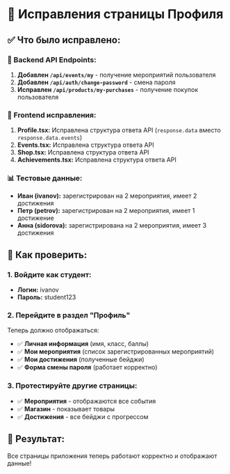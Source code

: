 # 🔧 Исправления страницы Профиля

## ✅ Что было исправлено:

### 🎯 Backend API Endpoints:
1. **Добавлен `/api/events/my`** - получение мероприятий пользователя
2. **Добавлен `/api/auth/change-password`** - смена пароля
3. **Исправлен `/api/products/my-purchases`** - получение покупок пользователя

### 🔧 Frontend исправления:
1. **Profile.tsx:** Исправлена структура ответа API (`response.data` вместо `response.data.events`)
2. **Events.tsx:** Исправлена структура ответа API
3. **Shop.tsx:** Исправлена структура ответа API  
4. **Achievements.tsx:** Исправлена структура ответа API

### 📊 Тестовые данные:
- **Иван (ivanov):** зарегистрирован на 2 мероприятия, имеет 2 достижения
- **Петр (petrov):** зарегистрирован на 2 мероприятия, имеет 1 достижение
- **Анна (sidorova):** зарегистрирована на 2 мероприятия, имеет 3 достижения

## 🧪 Как проверить:

### 1. Войдите как студент:
- **Логин:** ivanov
- **Пароль:** student123

### 2. Перейдите в раздел "Профиль"
Теперь должно отображаться:
- ✅ **Личная информация** (имя, класс, баллы)
- ✅ **Мои мероприятия** (список зарегистрированных мероприятий)
- ✅ **Мои достижения** (полученные бейджи)
- ✅ **Форма смены пароля** (работает корректно)

### 3. Протестируйте другие страницы:
- ✅ **Мероприятия** - отображаются все события
- ✅ **Магазин** - показывает товары
- ✅ **Достижения** - все бейджи с прогрессом

## 🎉 Результат:
Все страницы приложения теперь работают корректно и отображают данные!